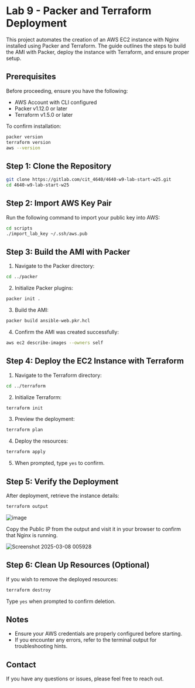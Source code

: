 # Lab 9 - Packer and Terraform Deployment

This project automates the creation of an AWS EC2 instance with Nginx installed using Packer and Terraform. The guide outlines the steps to build the AMI with Packer, deploy the instance with Terraform, and ensure proper setup.

## Prerequisites
Before proceeding, ensure you have the following:
- AWS Account with CLI configured
- Packer v1.12.0 or later
- Terraform v1.5.0 or later

To confirm installation:
```bash
packer version
terraform version
aws --version
```

## Step 1: Clone the Repository
```bash
git clone https://gitlab.com/cit_4640/4640-w9-lab-start-w25.git
cd 4640-w9-lab-start-w25
```

## Step 2: Import AWS Key Pair
Run the following command to import your public key into AWS:
```bash
cd scripts
./import_lab_key ~/.ssh/aws.pub
```

## Step 3: Build the AMI with Packer
1. Navigate to the Packer directory:
```bash
cd ../packer
```
2. Initialize Packer plugins:
```bash
packer init .
```
3. Build the AMI:
```bash
packer build ansible-web.pkr.hcl
```
4. Confirm the AMI was created successfully:
```bash
aws ec2 describe-images --owners self
```

## Step 4: Deploy the EC2 Instance with Terraform
1. Navigate to the Terraform directory:
```bash
cd ../terraform
```
2. Initialize Terraform:
```bash
terraform init
```
3. Preview the deployment:
```bash
terraform plan
```
4. Deploy the resources:
```bash
terraform apply
```
5. When prompted, type `yes` to confirm.

## Step 5: Verify the Deployment
After deployment, retrieve the instance details:
```bash
terraform output
```
![image](https://github.com/user-attachments/assets/6fba5062-7eaa-4d85-95f8-5e61f0645c67)

Copy the Public IP from the output and visit it in your browser to confirm that Nginx is running.

![Screenshot 2025-03-08 005928](https://github.com/user-attachments/assets/d22047eb-a683-4a0f-96e7-6e05636d62f7)

## Step 6: Clean Up Resources (Optional)
If you wish to remove the deployed resources:
```bash
terraform destroy
```
Type `yes` when prompted to confirm deletion.

## Notes
- Ensure your AWS credentials are properly configured before starting.
- If you encounter any errors, refer to the terminal output for troubleshooting hints.

## Contact
If you have any questions or issues, please feel free to reach out.

